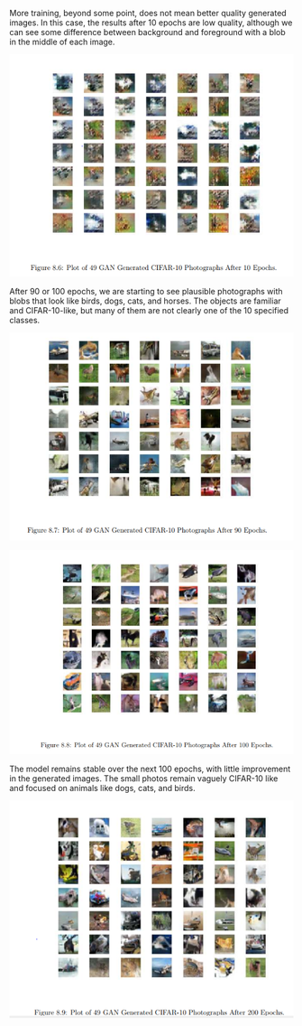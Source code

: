 
More training, beyond some point, does not mean better quality generated images. In this
case, the results after 10 epochs are low quality, although we can see some difference between
background and foreground with a blob in the middle of each image.

![](https://github.com/fenago/katacoda-scenarios/raw/master/generative-adversarial-networks/generative-adversarial-networks-chapter-08-02/steps/8/1.PNG)

After 90 or 100 epochs, we are starting to see plausible photographs with blobs that look
like birds, dogs, cats, and horses. The objects are familiar and CIFAR-10-like, but many of
them are not clearly one of the 10 specified classes.

![](https://github.com/fenago/katacoda-scenarios/raw/master/generative-adversarial-networks/generative-adversarial-networks-chapter-08-02/steps/8/2.PNG)

![](https://github.com/fenago/katacoda-scenarios/raw/master/generative-adversarial-networks/generative-adversarial-networks-chapter-08-02/steps/8/3.PNG)

The model remains stable over the next 100 epochs, with little improvement in the generated
images. The small photos remain vaguely CIFAR-10 like and focused on animals like dogs, cats,
and birds.

![](https://github.com/fenago/katacoda-scenarios/raw/master/generative-adversarial-networks/generative-adversarial-networks-chapter-08-02/steps/8/4.PNG)